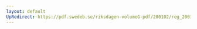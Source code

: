 ```yaml
---
layout: default
UpRedirect: https://pdf.swedeb.se/riksdagen-volumeG-pdf/200102/reg_200102/reg_200102_0169.pdf
---
```

